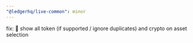 ```yaml
---
"@ledgerhq/live-common": minor
---
```


fix: 🐞 show all token (if supported / ignore duplicates) and crypto on asset selection

